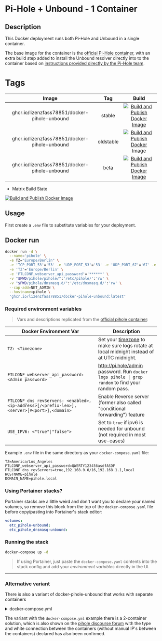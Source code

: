 # Pi-Hole + Unbound - 1 Container

## Description

This Docker deployment runs both Pi-Hole and Unbound in a single container. 

The base image for the container is the [official Pi-Hole container](https://hub.docker.com/r/pihole/pihole), with an extra build step added to install the Unbound resolver directly into to the container based on [instructions provided directly by the Pi-Hole team](https://docs.pi-hole.net/guides/unbound/).

# Tags

| Image | Tag | Build |
|:------------------:|:--------------:|:-----------------:|
| ghcr.io/lizenzfass78851/docker-pihole-unbound | stable | [![Build and Publish Docker Image](https://github.com/LizenzFass78851/docker-pihole-unbound/actions/workflows/docker-image.yml/badge.svg?branch=stable)](https://github.com/LizenzFass78851/docker-pihole-unbound/actions/workflows/docker-image.yml) |
| ghcr.io/lizenzfass78851/docker-pihole-unbound | oldstable | [![Build and Publish Docker Image](https://github.com/LizenzFass78851/docker-pihole-unbound/actions/workflows/docker-image.yml/badge.svg?branch=oldstable)](https://github.com/LizenzFass78851/docker-pihole-unbound/actions/workflows/docker-image.yml) |
| ghcr.io/lizenzfass78851/docker-pihole-unbound | beta | [![Build and Publish Docker Image](https://github.com/LizenzFass78851/docker-pihole-unbound/actions/workflows/docker-image.yml/badge.svg?branch=beta)](https://github.com/LizenzFass78851/docker-pihole-unbound/actions/workflows/docker-image.yml) |

- Matrix Build State

[![Build and Publish Docker Image](https://github.com/LizenzFass78851/docker-pihole-unbound/actions/workflows/docker-image-matrix.yml/badge.svg)](https://github.com/LizenzFass78851/docker-pihole-unbound/actions/workflows/docker-image-matrix.yml)

## Usage

First create a `.env` file to substitute variables for your deployment. 

## Docker run

```bash
docker run -d \
  --name='pihole' \
  -e TZ="Europe/Berlin" \
  -e 'TCP_PORT_53'='53' -e 'UDP_PORT_53'='53' -e 'UDP_PORT_67'='67' -e 'TCP_PORT_80'='80' -e 'TCP_PORT_443'='443' \
  -e 'TZ'='Europe/Berlin' \
  -e 'FTLCONF_webserver_api_password'='******' \
  -v "$PWD/pihole/pihole/":'/etc/pihole/':'rw' \
  -v "$PWD/pihole/dnsmasq.d/":'/etc/dnsmasq.d/':'rw' \
  --cap-add=NET_ADMIN \
  --hostname=pihole \
  'ghcr.io/lizenzfass78851/docker-pihole-unbound:latest'
```


### Required environment variables

> Vars and descriptions replicated from the [official pihole container](https://github.com/pi-hole/docker-pi-hole/):

| Docker Environment Var | Description|
| --- | --- |
| `TZ: <Timezone>`<br/> | Set your [timezone](https://en.wikipedia.org/wiki/List_of_tz_database_time_zones) to make sure logs rotate at local midnight instead of at UTC midnight.
| `FTLCONF_webserver_api_password: <Admin password>`<br/> | http://pi.hole/admin password. Run `docker logs pihole \| grep random` to find your random pass.
| `FTLCONF_dns_revServers: <enabled>,<ip-address>[/<prefix-len>],<server>[#<port>],<domain>`<br/> | Enable Reverse server (former also called "conditional forwarding") feature
| `USE_IPV6: <"true"\|"false">`<br/>| Set to `true` if ipv6 is needed for unbound (not required in most use-cases)

Example `.env` file in the same directory as your `docker-compose.yaml` file:

```
TZ=America/Los_Angeles
FTLCONF_webserver_api_password=QWERTY123456asdfASDF
FTLCONF_dns_revServers=true,192.168.0.0/16,192.168.1.1,local
HOSTNAME=pihole
DOMAIN_NAME=pihole.local
```

### Using Portainer stacks?

Portainer stacks are a little weird and don't want you to declare your named volumes, so remove this block from the top of the `docker-compose.yaml` file before copy/pasting into Portainer's stack editor:

```yaml
volumes:
  etc_pihole-unbound:
  etc_pihole_dnsmasq-unbound:
```

### Running the stack

```bash
docker-compose up -d
```

> If using Portainer, just paste the `docker-compose.yaml` contents into the stack config and add your *environment variables* directly in the UI.

-----

### Alternative variant
There is also a variant of docker-pihole-unbound that works with separate containers

<details>
  <summary>docker-compose.yml</summary>

```yaml
version: '2'

services:
  pihole:
    container_name: pihole
    image: pihole/pihole:development # <- update image version here, see: https://github.com/pi-hole/docker-pi-hole/releases
    ports:
      - 53:53/tcp   # DNS
      - 53:53/udp   # DNS
      - 80:80/tcp   # HTTP
      - 443:443/tcp # HTTPS
    environment:
      - TZ=${TZ}
      - FTLCONF_webserver_api_password=${FTLCONF_webserver_api_password}
      - FTLCONF_dns_revServers=${FTLCONF_dns_revServers}
      - FTLCONF_dns_upstreams=unbound # Hardcoded to our Unbound server
      - FTLCONF_dns_dnssec=true # Enable DNSSEC
    volumes:
      - etc_pihole:/etc/pihole:rw
      - etc_pihole_dnsmasq:/etc/dnsmasq.d:rw
    networks:
      - pihole-unbound
    restart: unless-stopped
    depends_on:
      - unbound

  unbound:
    container_name: unbound
    image: mvance/unbound:latest
    networks:
      - pihole-unbound
    restart: unless-stopped

networks:
  pihole-unbound:

volumes:
  etc_pihole:
  etc_pihole_dnsmasq:
```

</details>

The variant with the `docker-compose.yml` example there is a 2-container solution, which is also shown on the [pihole discourse forum](https://discourse.pi-hole.net/t/pihole-v6-unbound-in-one-docker-container/70091/5) with the type and white connection between the containers (without manual IP's between the containers) declared has also been confirmed.
